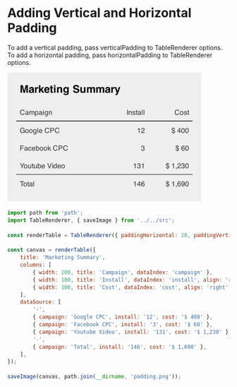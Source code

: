 # Adding Vertical and Horizontal Padding

To add a vertical padding, pass verticalPadding to TableRenderer options. To add a horizontal padding, pass horizontalPadding to TableRenderer options.

![vertical and horizontal padding](./padding.png)

```javascript
import path from 'path';
import TableRenderer, { saveImage } from '../../src';

const renderTable = TableRenderer({ paddingHorizontal: 20, paddingVertical: 20, backgroundColor: '#efefef' }).render;

const canvas = renderTable({
	title: 'Marketing Summary',
	columns: [
		{ width: 200, title: 'Campaign', dataIndex: 'campaign' },
		{ width: 100, title: 'Install', dataIndex: 'install', align: 'right' },
		{ width: 100, title: 'Cost', dataIndex: 'cost', align: 'right' },
	],
	dataSource: [
		'-',
		{ campaign: 'Google CPC', install: '12', cost: '$ 400' },
		{ campaign: 'Facebook CPC', install: '3', cost: '$ 60' },
		{ campaign: 'Youtube Video', install: '131', cost: '$ 1,230' },
		'-',
		{ campaign: 'Total', install: '146', cost: '$ 1,690' },
	],
});

saveImage(canvas, path.join(__dirname, 'padding.png'));
```
